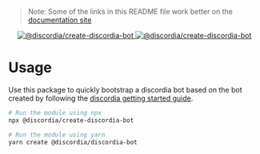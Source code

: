 >Note: Some of the links in this README file work better on the [documentation site](https://mfasman95.github.io/discordia/create-discordia-bot)

<p align="center">
  <a href="https://www.npmjs.com/package/@discordia/create-discordia-bot">
    <img alt="@discordia/create-discordia-bot" src="https://img.shields.io/npm/v/@discordia/create-discordia-bot?label=%40discordia%2Fcreate-discordia-bot">
  </a>
  <a href="https://www.npmjs.com/package/@discordia/create-discordia-bot">
    <img alt="@discordia/create-discordia-bot" src="https://img.shields.io/npm/dw/@discordia/create-discordia-bot">
  </a>
</p>

# Usage
Use this package to quickly bootstrap a discordia bot based on the bot created by following the [discordia getting started guide](https://mfasman95.github.io/discordia/gs_setup_your_bot).

```bash
# Run the module using npx
npx @discordia/create-discordia-bot

# Run the module using yarn
yarn create @discordia/discordia-bot
```
